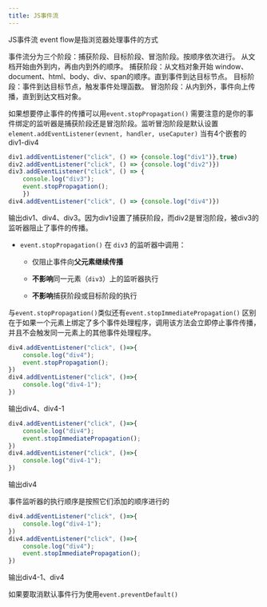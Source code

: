 ```yaml
---
title: JS事件流
---
```

JS事件流 event flow是指浏览器处理事件的方式

事件流分为三个阶段：捕获阶段、目标阶段、冒泡阶段。按顺序依次进行。
从文档开始由外到内，再由内到外的顺序。
捕获阶段：从文档对象开始 window、document、html、body、div、span的顺序。直到事件到达目标节点。
目标阶段：事件到达目标节点，触发事件处理函数。
冒泡阶段：从内到外，事件向上传播，直到到达文档对象。

如果想要停止事件的传播可以用`event.stopPropagation()`
需要注意的是你的事件绑定的监听器是捕获阶段还是冒泡阶段。监听冒泡阶段是默认设置
`element.addEventListener(evnent, handler, useCaputer)`
当有4个嵌套的div1-div4
```js
div1.addEventListener("click", () => {console.log("div1")},true)
div2.addEventListener("click", () => {console.log("div2")})
div3.addEventListener("click", () => {
	console.log("div3");
	event.stopPropagation();
	})
div4.addEventListener("click", () => {console.log("div4")})
```

输出div1、div4、div3。因为div1设置了捕获阶段，而div2是冒泡阶段，被div3的监听器阻止了事件的传播。

- `event.stopPropagation()` 在 `div3` 的监听器中调用：
    
    - 仅阻止事件向**父元素继续传播**
        
    - **不影响**同一元素（`div3`）上的监听器执行
        
    - **不影响**捕获阶段或目标阶段的执行

与`event.stopPropagation()`类似还有`event.stopImmediatePropagation()`
区别在于如果一个元素上绑定了多个事件处理程序，调用该方法会立即停止事件传播，并且不会触发同一元素上的其他事件处理程序。

```js
div4.addEventListener("click", ()=>{
	console.log("div4");
	event.stopPropagation();
})
div4.addEventListener("click", ()=>{
	console.log("div4-1");
})
```
输出div4、div4-1
```js
div4.addEventListener("click", ()=>{
	console.log("div4");
	event.stopImmediatePropagation();
})
div4.addEventListener("click", ()=>{
	console.log("div4-1");
})
```
输出div4

事件监听器的执行顺序是按照它们添加的顺序进行的
```js
div4.addEventListener("click", ()=>{
	console.log("div4-1");
})
div4.addEventListener("click", ()=>{
	console.log("div4");
	event.stopImmediatePropagation();
})
```
输出div4-1、div4

如果要取消默认事件行为使用`event.preventDefault()`




